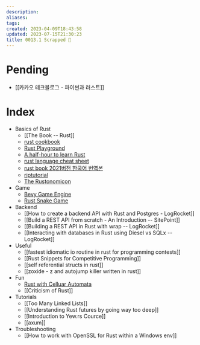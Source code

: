 ```yaml
---
description:
aliases: 
tags: 
created: 2023-04-09T18:43:58
updated: 2023-07-15T21:30:23
title: 0013.1 Scrapped 🦀
---
```


# Pending

- [[카카오 테크블로그 - 파이썬과 러스트]]

# Index

- Basics of Rust
	- [[The Book -- Rust]]
	- [rust cookbook](https://rust-lang-nursery.github.io/rust-cookbook/)	
	- [Rust Playground](https://play.rust-lang.org/?version=stable&mode=debug&edition=2021)
	- [A half-hour to learn Rust](https://www.bing.com/search?q=a+half+hour+to+learn+rust&cvid=4763bad4f89c4a678ffd957c16b214ef&aqs=edge.0.0j69i57j0l7.8233j0j4&FORM=ANAB01&PC=W021)
	- [rust language cheat sheet](https://cheats.rs/)
	- [rust book 2021버전 한국어 번역본](https://rust-kr.github.io/doc.rust-kr.org/)
	- [riptutorial](https://riptutorial.com/rust)
	- [The Rustonomicon](https://doc.rust-lang.org/nightly/nomicon/)
- Game
	- [Bevy Game Engine](https://youtu.be/TQt-v_bFdao)
	- [Rust Snake Game](https://www.youtube.com/watch?v=DnT_7M7L7vo)
- Backend
	- [[How to create a backend API with Rust and Postgres - LogRocket]]
	- [[Build a REST API from scratch - An Introduction -- SitePoint]]
	- [[Building a REST API in Rust with wrap -- LogRocket]]
	- [[Interacting with databases in Rust using Diesel vs SQLx -- LogRocket]]
- Useful
	- [[fastest idiomatic io routine in rust for programming contests]]
	- [[Rust Snippets for Competitive Programming]]
	- [[self referential structs in rust]] 
	- [[zoxide - z and autojump killer written in rust]]
- Fun
	- [Rust with Celluar Automata](https://youtu.be/jkHqrkcEHRc)
	- [[Criticism of Rust]]
- Tutorials
	-  [[Too Many Linked Lists]]
	- [[Understanding Rust futures by going way too deep]]
	- [[Introduction to Yew.rs Cource]]
	- [[axum]]
- Troubleshooting
	- [[How to work with OpenSSL for Rust within a Windows env]]
